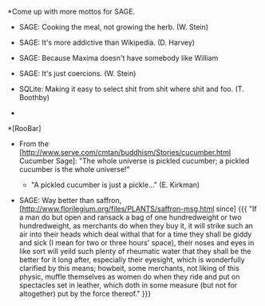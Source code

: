  *Come up with more mottos for SAGE.

  * SAGE: Cooking the meal, not growing the herb.  (W. Stein)

  * SAGE: It's more addictive than Wikipedia. (D. Harvey)

  * SAGE: Because Maxima doesn't have somebody like William

  * SAGE: It's just coercions. (W. Stein)

  * SQLite: Making it easy to select shit from shit where shit and foo. (T. Boothby)

  * 

 *[RooBar] 

 * From the [http://www.serve.com/cmtan/buddhism/Stories/cucumber.html Cucumber Sage]: "The whole universe is pickled cucumber; a pickled cucumber is the whole universe!"
   * "A pickled cucumber is just a pickle..." (E. Kirkman)

 * SAGE: Way better than saffron, [http://www.florilegium.org/files/PLANTS/saffron-msg.html since]
{{{
"If a man do but open and ransack a bag of one hundredweight or two
hundredweight, as merchants do when they buy it, it will strike such an air
into their heads which deal withal that for a time they shall be giddy and
sick (I mean for two or three hours' space), their noses and eyes in like
sort will yeild such plenty of rheumatic water that they shall be the
better for it long after, especially their eyesight, which is wonderfully
clarified by this means; howbeit, some merchants, not liking of this
physic, muffle themselves as women do when they ride and put on spectacles
set in leather, which doth in some measure (but not for altogether) put by
the force thereof."
}}}
